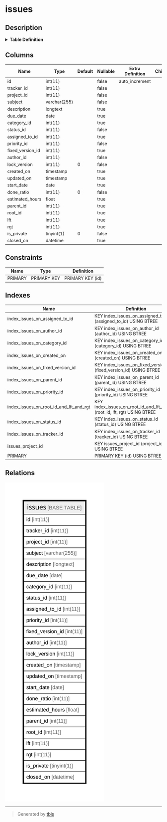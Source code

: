 # issues

## Description

<details>
<summary><strong>Table Definition</strong></summary>

```sql
CREATE TABLE `issues` (
  `id` int(11) NOT NULL AUTO_INCREMENT,
  `tracker_id` int(11) NOT NULL,
  `project_id` int(11) NOT NULL,
  `subject` varchar(255) NOT NULL DEFAULT '',
  `description` longtext,
  `due_date` date DEFAULT NULL,
  `category_id` int(11) DEFAULT NULL,
  `status_id` int(11) NOT NULL,
  `assigned_to_id` int(11) DEFAULT NULL,
  `priority_id` int(11) NOT NULL,
  `fixed_version_id` int(11) DEFAULT NULL,
  `author_id` int(11) NOT NULL,
  `lock_version` int(11) NOT NULL DEFAULT '0',
  `created_on` timestamp NULL DEFAULT NULL,
  `updated_on` timestamp NULL DEFAULT NULL,
  `start_date` date DEFAULT NULL,
  `done_ratio` int(11) NOT NULL DEFAULT '0',
  `estimated_hours` float DEFAULT NULL,
  `parent_id` int(11) DEFAULT NULL,
  `root_id` int(11) DEFAULT NULL,
  `lft` int(11) DEFAULT NULL,
  `rgt` int(11) DEFAULT NULL,
  `is_private` tinyint(1) NOT NULL DEFAULT '0',
  `closed_on` datetime DEFAULT NULL,
  PRIMARY KEY (`id`),
  KEY `issues_project_id` (`project_id`),
  KEY `index_issues_on_status_id` (`status_id`),
  KEY `index_issues_on_category_id` (`category_id`),
  KEY `index_issues_on_assigned_to_id` (`assigned_to_id`),
  KEY `index_issues_on_fixed_version_id` (`fixed_version_id`),
  KEY `index_issues_on_tracker_id` (`tracker_id`),
  KEY `index_issues_on_priority_id` (`priority_id`),
  KEY `index_issues_on_author_id` (`author_id`),
  KEY `index_issues_on_created_on` (`created_on`),
  KEY `index_issues_on_root_id_and_lft_and_rgt` (`root_id`,`lft`,`rgt`),
  KEY `index_issues_on_parent_id` (`parent_id`)
) ENGINE=InnoDB DEFAULT CHARSET=latin1
```

</details>

## Columns

| Name | Type | Default | Nullable | Extra Definition | Children | Parents | Comment |
| ---- | ---- | ------- | -------- | --------------- | -------- | ------- | ------- |
| id | int(11) |  | false | auto_increment |  |  |  |
| tracker_id | int(11) |  | false |  |  |  |  |
| project_id | int(11) |  | false |  |  |  |  |
| subject | varchar(255) |  | false |  |  |  |  |
| description | longtext |  | true |  |  |  |  |
| due_date | date |  | true |  |  |  |  |
| category_id | int(11) |  | true |  |  |  |  |
| status_id | int(11) |  | false |  |  |  |  |
| assigned_to_id | int(11) |  | true |  |  |  |  |
| priority_id | int(11) |  | false |  |  |  |  |
| fixed_version_id | int(11) |  | true |  |  |  |  |
| author_id | int(11) |  | false |  |  |  |  |
| lock_version | int(11) | 0 | false |  |  |  |  |
| created_on | timestamp |  | true |  |  |  |  |
| updated_on | timestamp |  | true |  |  |  |  |
| start_date | date |  | true |  |  |  |  |
| done_ratio | int(11) | 0 | false |  |  |  |  |
| estimated_hours | float |  | true |  |  |  |  |
| parent_id | int(11) |  | true |  |  |  |  |
| root_id | int(11) |  | true |  |  |  |  |
| lft | int(11) |  | true |  |  |  |  |
| rgt | int(11) |  | true |  |  |  |  |
| is_private | tinyint(1) | 0 | false |  |  |  |  |
| closed_on | datetime |  | true |  |  |  |  |

## Constraints

| Name | Type | Definition |
| ---- | ---- | ---------- |
| PRIMARY | PRIMARY KEY | PRIMARY KEY (id) |

## Indexes

| Name | Definition |
| ---- | ---------- |
| index_issues_on_assigned_to_id | KEY index_issues_on_assigned_to_id (assigned_to_id) USING BTREE |
| index_issues_on_author_id | KEY index_issues_on_author_id (author_id) USING BTREE |
| index_issues_on_category_id | KEY index_issues_on_category_id (category_id) USING BTREE |
| index_issues_on_created_on | KEY index_issues_on_created_on (created_on) USING BTREE |
| index_issues_on_fixed_version_id | KEY index_issues_on_fixed_version_id (fixed_version_id) USING BTREE |
| index_issues_on_parent_id | KEY index_issues_on_parent_id (parent_id) USING BTREE |
| index_issues_on_priority_id | KEY index_issues_on_priority_id (priority_id) USING BTREE |
| index_issues_on_root_id_and_lft_and_rgt | KEY index_issues_on_root_id_and_lft_and_rgt (root_id, lft, rgt) USING BTREE |
| index_issues_on_status_id | KEY index_issues_on_status_id (status_id) USING BTREE |
| index_issues_on_tracker_id | KEY index_issues_on_tracker_id (tracker_id) USING BTREE |
| issues_project_id | KEY issues_project_id (project_id) USING BTREE |
| PRIMARY | PRIMARY KEY (id) USING BTREE |

## Relations

![er](issues.svg)

---

> Generated by [tbls](https://github.com/k1LoW/tbls)
